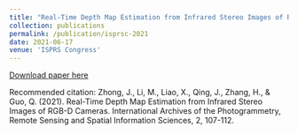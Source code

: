 ```yaml
---
title: "Real-Time Depth Map Estimation from Infrared Stereo Images of RGB-D Cameras"
collection: publications
permalink: /publication/isprsc-2021
date: 2021-06-17
venue: 'ISPRS Congress'
---
```


[Download paper here](https://isprs-annals.copernicus.org/articles/V-2-2021/107/2021/)

Recommended citation: Zhong, J., Li, M., Liao, X., Qing, J., Zhang, H., & Guo, Q. (2021). Real-Time Depth Map Estimation from Infrared Stereo Images of RGB-D Cameras. International Archives of the Photogrammetry, Remote Sensing and Spatial Information Sciences, 2, 107-112.
